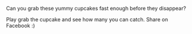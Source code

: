 Can you grab these yummy cupcakes fast enough before they disappear?

Play grab the cupcake and see how many you can catch. Share on Facebook :)
